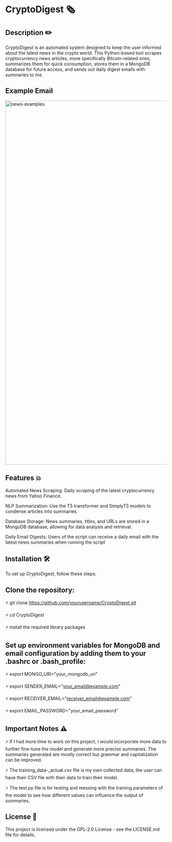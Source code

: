 # CryptoDigest 🗞

## Description ✏️

CryptoDigest is an automated system designed to keep the user informed about the latest news in the crypto world. This Python-based tool scrapes cryptocurrency news articles, more specifically Bitcoin-related ones, summarizes them for quick consumption, stores them in a MongoDB database for future access, and sends out daily digest emails with summaries to me.

## Example Email

<img width="1132" alt="news-examples" src="https://github.com/benniu04/CryptoDigest/assets/138111756/6626078a-cedf-483b-a37c-ff7c70368a11">


## Features 💥

Automated News Scraping: Daily scraping of the latest cryptocurrency news from Yahoo Finance.

NLP Summarization: Use the T5 transformer and SimplyT5 models to condense articles into summaries.

Database Storage: News summaries, titles, and URLs are stored in a MongoDB database, allowing for data analysis and retrieval.

Daily Email Digests: Users of the script can receive a daily email with the latest news summaries when running the script

## Installation 🛠

To set up CryptoDigest, follow these steps:

## Clone the repository:

⚡ git clone https://github.com/yourusername/CryptoDigest.git

⚡ cd CryptoDigest

⚡ install the required library packages

## Set up environment variables for MongoDB and email configuration by adding them to your .bashrc or .bash_profile:

⚡ export MONGO_URI="your_mongodb_uri"

⚡ export SENDER_EMAIL="your_email@example.com"

⚡ export RECEIVER_EMAIL="receiver_email@example.com"

⚡ export EMAIL_PASSWORD="your_email_password"

## Important Notes ⚠️

⚡ If I had more time to work on this project, I would incorporate more data to further fine-tune the model and generate more precise summaries. The summaries generated are mostly correct but grammar and capitalization can be improved.

⚡ The training_data-_actual.csv file is my own collected data, the user can have their CSV file with their data to train their model.

⚡ The test.py file is for testing and messing with the training parameters of the model to see how different values can influence the output of summaries.

## License 🪪

This project is licensed under the GPL-2.0 License - see the LICENSE.md file for details.
